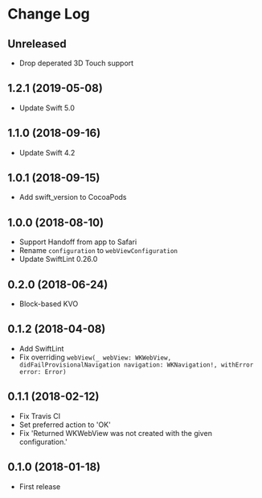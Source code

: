 # Change Log

## Unreleased

* Drop deperated 3D Touch support

## 1.2.1 (2019-05-08)

* Update Swift 5.0

## 1.1.0 (2018-09-16)

* Update Swift 4.2

## 1.0.1 (2018-09-15)

* Add swift_version to CocoaPods

## 1.0.0 (2018-08-10)

* Support Handoff from app to Safari
* Rename `configuration` to `webViewConfiguration`
* Update SwiftLint 0.26.0

## 0.2.0 (2018-06-24)

* Block-based KVO

## 0.1.2 (2018-04-08)

* Add SwiftLint
* Fix overriding `webView(_ webView: WKWebView, didFailProvisionalNavigation navigation: WKNavigation!, withError error: Error)`

## 0.1.1 (2018-02-12)

* Fix Travis CI
* Set preferred action to 'OK'
* Fix 'Returned WKWebView was not created with the given configuration.'

## 0.1.0 (2018-01-18)

* First release
